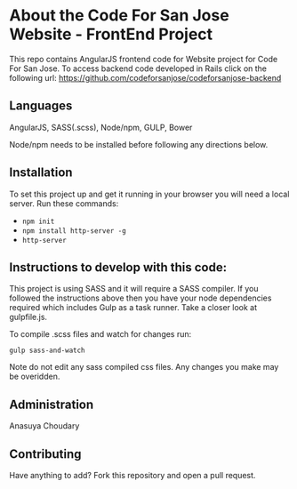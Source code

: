 # About the Code For San Jose Website - FrontEnd Project

This repo contains AngularJS frontend code for Website project for Code For San Jose. To access backend code developed in Rails click on the following url: 
https://github.com/codeforsanjose/codeforsanjose-backend


## Languages

AngularJS, SASS(.scss), Node/npm, GULP, Bower

Node/npm needs to be installed before following any directions below.

## Installation

To set this project up and get it running in your browser you will need a local server. Run these commands:

* `npm init`
* `npm install http-server -g`
* `http-server` 


## Instructions to develop with this code:

This project is using SASS and it will require a SASS compiler. If you followed the instructions above then you have your node dependencies required which includes Gulp as a task runner. Take a closer look at gulpfile.js.

To compile .scss files and watch for changes run:

`gulp sass-and-watch`

Note do not edit any sass compiled css files. Any changes you make may be overidden. 

## Administration

Anasuya Choudary

## Contributing

Have anything to add? Fork this repository and open a pull request.




